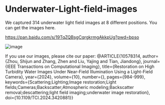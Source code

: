 # Underwater-Light-field-images
We captured 314 underwater light field images at 8 different positions. You can get the images here.

https://pan.baidu.com/s/19TqZQBsgCqrgkrmgAkkpUg?pwd=bpso

![image](https://github.com/AerialL/Underwater-Light-field-images/assets/80885851/ad0a666f-0c88-4106-8fe3-628a0a0ba55d)


If you use our images, please cite our paper:
@ARTICLE{10578314,
  author={Zhou, Shijun and Zhang, Zhen and Liu, Yajing and Tian, Jiandong},
  journal={IEEE Transactions on Computational Imaging}, 
  title={Restoration on High Turbidity Water Images Under Near-Field Illumination Using a Light-Field Camera}, 
  year={2024},
  volume={10},
  number={},
  pages={984-999},
  keywords={Scattering;Lighting;Image restoration;Light fields;Cameras;Backscatter;Atmospheric modeling;Backscatter removal;descattering;light field imaging;underwater image restoration},
  doi={10.1109/TCI.2024.3420881}}

